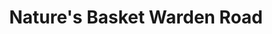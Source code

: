 ---
title: "Nature's Basket Warden Road"
url: /mumbai/natures-basket-warden-road/
shop: Supermarkt
---